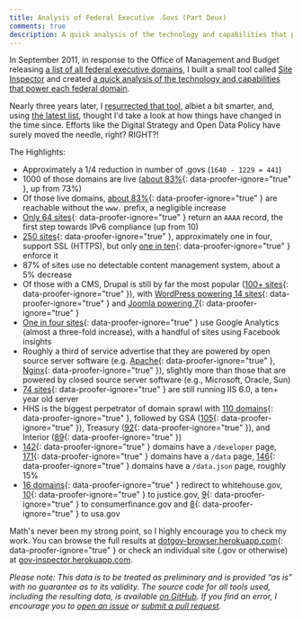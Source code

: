 ```yaml
---
title: Analysis of Federal Executive .Govs (Part Deux)
comments: true
description: A quick analysis of the technology and capabilities that power each federal domain such as non-www, SSL, and IPv6 support, or what server/cms they use
---
```


In September 2011, in response to the Office of Management and Budget releasing [a list of all federal executive domains](https://github.com/GSA/data/blob/gh-pages/dotgov-domains/current-federal.csv), I built a small tool called [Site Inspector](https://github.com/benbalter/Site-Inspector) and created [a quick analysis of the technology and capabilities that power each federal domain](https://ben.balter.com/2011/09/07/analysis-of-federal-executive-domains/).

Nearly three years later, I [resurrected that tool](https://github.com/benbalter/site-inspector-ruby), albiet a bit smarter, and, using [the latest list](https://explore.data.gov/Federal-Government-Finances-and-Employment/Federal-Executive-Agency-Internet-Domains-as-of-06/ku4m-7ynp?), thought I'd take a look at how things have changed in the time since. Efforts like the Digital Strategy and Open Data Policy have surely moved the needle, right? RIGHT?!

The Highlights:

* Approximately a 1/4 reduction in number of .govs (`1640 - 1229 = 441`)
* 1000 of those domains are live ([about 83%](http://dotgov-browser.herokuapp.com/domains?live=true){: data-proofer-ignore="true" }, up from 73%)
* Of those live domains, [about 83%](http://dotgov-browser.herokuapp.com/domains?non_www=true){: data-proofer-ignore="true" } are reachable without the `www.` prefix, a negligible increase
* [Only 64 sites](http://dotgov-browser.herokuapp.com/domains?ipv6=true){: data-proofer-ignore="true" } return an `AAAA` record, the first step towards IPv6 compliance (up from 10)
* [250 sites](http://dotgov-browser.herokuapp.com/domains?ssl=true){: data-proofer-ignore="true" }, approximately one in four, support SSL (HTTPS), but only [one in ten](http://dotgov-browser.herokuapp.com/domains?enforce_https=true){: data-proofer-ignore="true" } enforce it
* 87% of sites use no detectable content management system, about a 5% decrease
* Of those with a CMS, Drupal is still by far the most popular ([100+ sites](http://dotgov-browser.herokuapp.com/domains?cms=drupal){: data-proofer-ignore="true" }), with [WordPress powering 14 sites](http://dotgov-browser.herokuapp.com/domains?cms=wordpress){: data-proofer-ignore="true" } and [Joomla powering 7](http://dotgov-browser.herokuapp.com/domains?cms=joomla){: data-proofer-ignore="true" }
* [One in four sites](http://dotgov-browser.herokuapp.com/domains?analytics=google_analytics){: data-proofer-ignore="true" } use Google Analytics (almost a three-fold increase), with a handful of sites using Facebook insights
* Roughly a third of service advertise that they are powered by open source server software (e.g. [Apache](http://dotgov-browser.herokuapp.com/domains?server=Apache){: data-proofer-ignore="true" }, [Nginx](http://dotgov-browser.herokuapp.com/domains?server=nginx){: data-proofer-ignore="true" }), slightly more than those that are powered by closed source server software (e.g., Microsoft, Oracle, Sun)
* [74 sites](http://dotgov-browser.herokuapp.com/domains?server=Microsoft-IIS%2F6.0){: data-proofer-ignore="true" } are still running IIS 6.0, a ten+ year old server
* HHS is the biggest perpetrator of domain sprawl with [110 domains](http://dotgov-browser.herokuapp.com/domains?agency=Department%20of%20Health%20And%20Human%20Services){: data-proofer-ignore="true" }, followed by GSA ([105](http://dotgov-browser.herokuapp.com/domains?agency=General%20Services%20Administration){: data-proofer-ignore="true" }), Treasury ([92](http://dotgov-browser.herokuapp.com/domains?agency=Department%20of%20the%20Treasury){: data-proofer-ignore="true" }), and Interior ([89](http://dotgov-browser.herokuapp.com/domains?agency=Department%20of%20the%20Interior){: data-proofer-ignore="true" })
* [142](http://dotgov-browser.herokuapp.com/domains?slash_developer=true){: data-proofer-ignore="true" } domains have a `/developer` page, [171](http://dotgov-browser.herokuapp.com/domains?slash_data=true){: data-proofer-ignore="true" } domains have a `/data` page, [146](http://dotgov-browser.herokuapp.com/domains?data_dot_json=true){: data-proofer-ignore="true" } domains have a `/data.json` page, roughly 15%
* [16 domains](http://dotgov-browser.herokuapp.com/domains?redirect=www.whitehouse.gov){: data-proofer-ignore="true" } redirect to whitehouse.gov, [10](http://dotgov-browser.herokuapp.com/domains?redirect=justice.gov){: data-proofer-ignore="true" } to justice.gov, [9](http://dotgov-browser.herokuapp.com/domains?redirect=consumerfinance.gov){: data-proofer-ignore="true" } to consumerfinance.gov and [8](http://dotgov-browser.herokuapp.com/domains?redirect=www.usa.gov){: data-proofer-ignore="true" } to usa.gov

Math's never been my strong point, so I highly encourage you to check my work. You can browse the full results at [dotgov-browser.herokuapp.com](http://dotgov-browser.herokuapp.com/){: data-proofer-ignore="true" } or check an individual site (.gov or otherwise) at [gov-inspector.herokuapp.com](https://site-inspector.herokuapp.com).

*Please note: This data is to be treated as preliminary and is provided “as is” with no guarantee as to its validity. The source code for all tools used, including the resulting data, is available [on GitHub](https://github.com/benbalter/site-inspector-ruby). If you find an error, I encourage you to [open an issue](https://github.com/benbalter/site-inspector-ruby/issues/new) or [submit a pull request](https://guides.github.com/introduction/flow/).*
